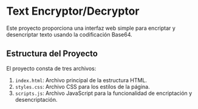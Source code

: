 # Text Encryptor/Decryptor

Este proyecto proporciona una interfaz web simple para encriptar y desencriptar texto usando la codificación Base64. 

## Estructura del Proyecto

El proyecto consta de tres archivos:

1. `index.html`: Archivo principal de la estructura HTML.
2. `styles.css`: Archivo CSS para los estilos de la página.
3. `scripts.js`: Archivo JavaScript para la funcionalidad de encriptación y desencriptación.
